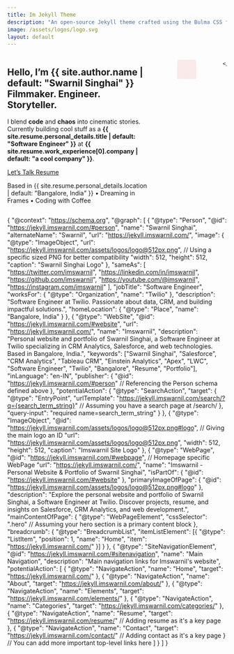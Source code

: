 ```yaml
---
title: Im Jekyll Theme
description: "An open-source Jekyll theme crafted using the Bulma CSS framework. This theme utilizes Bulma SCSS, making it incredibly easy to customize and adapt to your specific needs. With over 7 layouts and 10+ collections"
image: /assets/logos/logo.svg
layout: default
---
```


<section class="section home-hero">
  <div class="container">
    <div class="columns is-vcentered is-desktop">
      <div class="column is-7-desktop">
        <h1 class="title is-1 home-hero-title">
          Hello, I’m <span class="has-text-primary">{{ site.author.name | default: "Swarnil Singhai" }}</span><br>
          <span class="has-text-grey-dark is-size-4">Filmmaker. Engineer. Storyteller.</span>
        </h1>
        <p class="subtitle is-4 mt-4">
          I blend <strong>code</strong> and <strong>chaos</strong> into cinematic stories. Currently building cool stuff as a <strong>{{ site.resume.personal_details.title | default: "Software Engineer" }}</strong> at <strong>{{ site.resume.work_experience[0].company | default: "a cool company" }}</strong>.
        </p>
        <div class="is-flex is-align-items-center mt-5">
          <a href="{{ '/contact/' | relative_url }}" class="button is-primary is-medium is-rounded mr-3">
            <span class="icon"><i class="ph-duotone ph-paper-plane-tilt"></i></span>
            <span>Let’s Talk</span>
          </a>
          <a href="{{ '/resume/' | relative_url }}" class="button is-light is-medium is-rounded">
            <span class="icon"><i class="ph-duotone ph-read-cv-logo"></i></span>
            <span>Resume</span>
          </a>
        </div>
        <p class="is-size-6 mt-5 has-text-grey">
          Based in {{ site.resume.personal_details.location | default: "Bangalore, India" }} • Dreaming in Frames • Coding with Coffee
        </p>
      </div>
      <div class="column is-5-desktop is-hidden-touch has-text-centered">
        <figure class="image is-1by1">
          <img src="/assets/swarnil.gif" alt="Swarnil's Portrait">
        </figure>
      </div>

    </div>
  </div>
</section>

{
  "@context": "https://schema.org",
  "@graph": [
    {
      "@type": "Person",
      "@id": "https://jekyll.imswarnil.com/#person",
      "name": "Swarnil Singhai",
      "alternateName": "Swarnil",
      "url": "https://jekyll.imswarnil.com/",
      "image": {
        "@type": "ImageObject",
        "url": "https://jekyll.imswarnil.com/assets/logos/logo@512px.png", // Using a specific sized PNG for better compatibility
        "width": 512,
        "height": 512,
        "caption": "Swarnil Singhai Logo"
      },
      "sameAs": [
        "https://twitter.com/imswarnil",
        "https://linkedin.com/in/imswarnil",
        "https://github.com/imswarnil",
        "https://youtube.com/@imswarnil",
        "https://instagram.com/imswarnil"
      ],
      "jobTitle": "Software Engineer",
      "worksFor": {
        "@type": "Organization",
        "name": "Twilio"
      },
      "description": "Software Engineer at Twilio. Passionate about data, CRM, and building impactful solutions.",
      "homeLocation": {
        "@type": "Place",
        "name": "Bangalore, India"
      }
    },
    {
      "@type": "WebSite",
      "@id": "https://jekyll.imswarnil.com/#website",
      "url": "https://jekyll.imswarnil.com/",
      "name": "Imswarnil",
      "description": "Personal website and portfolio of Swarnil Singhai, a Software Engineer at Twilio specializing in CRM Analytics, Salesforce, and web technologies. Based in Bangalore, India.",
      "keywords": ["Swarnil Singhai", "Salesforce", "CRM Analytics", "Tableau CRM", "Einstein Analytics", "Apex", "LWC", "Software Engineer", "Twilio", "Bangalore", "Resume", "Portfolio"],
      "inLanguage": "en-IN",
      "publisher": {
        "@id": "https://jekyll.imswarnil.com/#person" // Referencing the Person schema defined above
      },
      "potentialAction": {
        "@type": "SearchAction",
        "target": {
          "@type": "EntryPoint",
          "urlTemplate": "https://jekyll.imswarnil.com/search/?q={search_term_string}" // Assuming you have a search page at /search/
        },
        "query-input": "required name=search_term_string"
      }
    },
    {
      "@type": "ImageObject",
      "@id": "https://jekyll.imswarnil.com/assets/logos/logo@512px.png#logo", // Giving the main logo an ID
      "url": "https://jekyll.imswarnil.com/assets/logos/logo@512px.png",
      "width": 512,
      "height": 512,
      "caption": "Imswarnil Site Logo"
    },
    {
      "@type": "WebPage",
      "@id": "https://jekyll.imswarnil.com/#webpage", // Homepage specific WebPage
      "url": "https://jekyll.imswarnil.com/",
      "name": "Imswarnil - Personal Website & Portfolio of Swarnil Singhai",
      "isPartOf": {
        "@id": "https://jekyll.imswarnil.com/#website"
      },
      "primaryImageOfPage": {
        "@id": "https://jekyll.imswarnil.com/assets/logos/logo@512px.png#logo"
      },
      "description": "Explore the personal website and portfolio of Swarnil Singhai, a Software Engineer at Twilio. Discover projects, resume, and insights on Salesforce, CRM Analytics, and web development.",
      "mainContentOfPage": {
        "@type": "WebPageElement",
        "cssSelector": ".hero" // Assuming your hero section is a primary content block
      },
      "breadcrumb": {
        "@type": "BreadcrumbList",
        "itemListElement": [{
          "@type": "ListItem",
          "position": 1,
          "name": "Home",
          "item": "https://jekyll.imswarnil.com/"
        }]
      }
    },
    {
      "@type": "SiteNavigationElement",
      "@id": "https://jekyll.imswarnil.com/#sitenavigation",
      "name": "Main Navigation",
      "description": "Main navigation links for Imswarnil's website",
      "potentialAction": [
        {
          "@type": "NavigateAction",
          "name": "Home",
          "target": "https://jekyll.imswarnil.com/"
        },
        {
          "@type": "NavigateAction",
          "name": "About",
          "target": "https://jekyll.imswarnil.com/about/"
        },
        {
          "@type": "NavigateAction",
          "name": "Elements",
          "target": "https://jekyll.imswarnil.com/elements/"
        },
        {
          "@type": "NavigateAction",
          "name": "Categories",
          "target": "https://jekyll.imswarnil.com/categories/"
        },
        {
          "@type": "NavigateAction",
          "name": "Resume",
          "target": "https://jekyll.imswarnil.com/resume/" // Adding resume as it's a key page
        },
        {
          "@type": "NavigateAction",
          "name": "Contact",
          "target": "https://jekyll.imswarnil.com/contact/" // Adding contact as it's a key page
        }
        // You can add more important top-level links here
      ]
    }
  ]
}
</script>